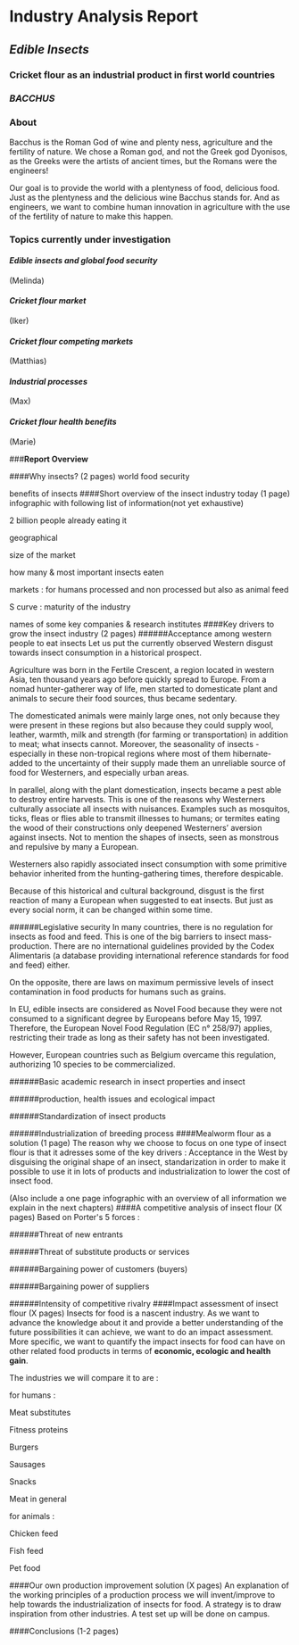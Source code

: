 
<body class='markdown-preview'><h1 id="industry-analysis-report">Industry Analysis Report</h1>
<h2 id="-edible-insects-"><em>Edible Insects </em></h2>
<h3 id="-cricket-flour-as-an-industrial-product-in-first-world-countries-"><strong>Cricket flour as an industrial product in first world countries</strong></h3>
<h3 id="-bacchus-"><em>BACCHUS</em></h3>
<h3 id="about">About</h3>
<p>Bacchus is the Roman God of wine and plenty ness, agriculture and the fertility of nature. We chose a Roman god, and not the Greek god Dyonisos, as the Greeks were the artists of ancient times, but the Romans were the engineers!</p>
<p>Our goal is to provide the world with a plentyness of food, delicious food. Just as the plentyness and the delicious wine Bacchus stands for. And as engineers, we want to combine human innovation in agriculture with the use of the fertility of nature to make this happen.</p>
<h3 id="topics-currently-under-investigation">Topics currently under investigation</h3>
<h4 id="-edible-insects-and-global-food-security-"><em>Edible insects and global food security</em></h4>
<p>(Melinda)</p>
<h4 id="-cricket-flour-market-"><em>Cricket flour market</em></h4>
<p>(Iker)</p>
<h4 id="-cricket-flour-competing-markets-"><em>Cricket flour competing markets</em></h4>
<p>(Matthias)</p>
<h4 id="-industrial-processes-"><em>Industrial processes</em></h4>
<p>(Max)</p>
<h4 id="-cricket-flour-health-benefits-"><em>Cricket flour health benefits</em></h4>
<p>(Marie)</p></body>

###**Report Overview**

####Why insects? (2 pages)
world food security

benefits of insects
####Short overview of the insect industry today (1 page)
infographic with following list of information(not yet exhaustive)

2 billion people already eating it

geographical

size of the market

how many & most important insects eaten

markets : for humans processed and non processed but also as animal feed

S curve : maturity of the industry

names of some key companies & research institutes
####Key drivers to grow the insect industry (2 pages)
######Acceptance among western people to eat insects
Let us put the currently observed Western disgust towards insect consumption in a historical prospect.

Agriculture was born in the Fertile Crescent, a region located in western Asia, ten thousand years ago before quickly spread to Europe. From a nomad hunter-gatherer way of life, men started to domesticate plant and animals to secure their food sources, thus became sedentary. 

The domesticated animals were mainly large ones, not only because they were present in these regions but also because they could supply wool, leather, warmth, milk and strength (for farming or transportation) in addition to meat; what insects cannot. 
Moreover, the seasonality of insects -especially in these non-tropical regions where most of them hibernate- added to the uncertainty of their supply made them an unreliable source of food for Westerners, and especially urban areas. 

In parallel, along with the plant domestication, insects became a pest able to destroy entire harvests. This is one of the reasons why Westerners culturally associate all insects with nuisances. Examples such as mosquitos, ticks, fleas or flies able to transmit illnesses to humans; or termites eating the wood of their constructions only deepened Westerners’ aversion against insects. Not to mention the shapes of insects, seen as monstrous and repulsive by many a European.

Westerners also rapidly associated insect consumption with some primitive behavior inherited from the hunting-gathering times, therefore despicable.

Because of this historical and cultural background, disgust is the first reaction of many a European when suggested to eat insects. 
But just as every social norm, it can be changed within some time.

######Legislative security
In many countries, there is no regulation for insects as food and feed. This is one of the big barriers to insect mass-production. There are no international guidelines provided by the Codex Alimentaris (a database providing international reference standards for food and feed) either. 

On the opposite, there are laws on maximum permissive levels of insect contamination in food products for humans such as grains.

In EU, edible insects are considered as Novel Food because they were not consumed to a significant degree by Europeans before May 15, 1997. Therefore, the European Novel Food Regulation (EC n° 258/97) applies, restricting their trade as long as their safety has not been investigated.

However, European countries such as Belgium overcame this regulation, authorizing 10 species to be commercialized.

######Basic academic research in insect properties and insect

######production, health issues and ecological impact

######Standardization of insect products

######Industrialization of breeding process
####Mealworm flour as a solution (1 page)
The reason why we choose to focus on one type of insect flour is that it adresses some of the key drivers : Acceptance in the West by disguising the original shape of an insect, standarization in order to make it possible to use it in lots of products and industrialization to lower the cost of insect food.

(Also include a one page infographic with an overview of all information we explain in the next chapters)
####A competitive analysis of insect flour (X pages)
Based on Porter's 5 forces :

######Threat of new entrants

######Threat of substitute products or services

######Bargaining power of customers (buyers)

######Bargaining power of suppliers

######Intensity of competitive rivalry
####Impact assessment of insect flour (X pages)
Insects for food is a nascent industry. As we want to advance the knowledge about it and provide a better understanding of the future possibilities it can achieve, we want to do an impact assessment. More specific, we want to quantify the impact insects for food can have on other related food products in terms of **economic, ecologic and health gain**.

The industries we will compare it to are :

for humans :

Meat substitutes

Fitness proteins

Burgers

Sausages

Snacks

Meat in general

for animals :

Chicken feed

Fish feed

Pet food

####Our own production improvement solution (X pages)
An explanation of the working principles of a production process we will invent/improve to help towards the industrialization of insects for food. A strategy is to draw inspiration from other industries. A test set up will be done on campus.

####Conclusions (1-2 pages)
